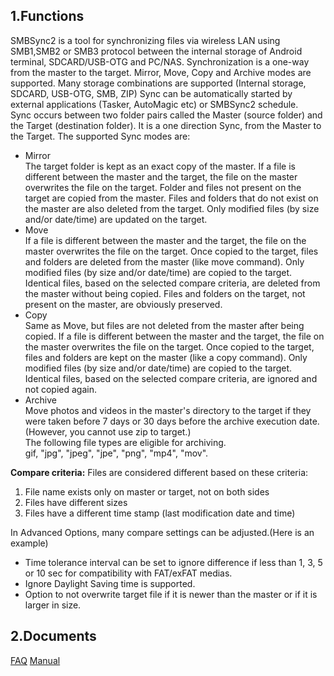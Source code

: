 ## 1.Functions
SMBSync2 is a tool for synchronizing files via wireless LAN using SMB1,SMB2 or SMB3 protocol between the internal storage of Android terminal, SDCARD/USB-OTG and PC/NAS. Synchronization is a one-way from the master to the target. Mirror, Move, Copy and Archive modes are supported. Many storage combinations are supported (Internal storage, SDCARD, USB-OTG, SMB, ZIP)
Sync can be automatically started by external applications (Tasker, AutoMagic etc) or SMBSync2 schedule.   
Sync occurs between two folder pairs called the Master (source folder) and the Target (destination folder). It is a one direction Sync, from the Master to the Target.
The supported Sync modes are:

- Mirror<br>
  The target folder is kept as an exact copy of the master. If a file is different between the master and the target, the file on the master overwrites the file on the target. Folder and files not present on the target are copied from the master. Files and folders that do not exist on the master are also deleted from the target. Only modified files (by size and/or date/time) are updated on the target.
- Move<br>
  If a file is different between the master and the target, the file on the master overwrites the file on the target. Once copied to the target, files and folders are deleted from the master (like move command).
  Only modified files (by size and/or date/time) are copied to the target. Identical files, based on the selected compare criteria, are deleted from the master without being copied. Files and folders on the target, not present on the master, are obviously preserved.
- Copy<br>
  Same as Move, but files are not deleted from the master after being copied.
  If a file is different between the master and the target, the file on the master overwrites the file on the target. Once copied to the target, files and folders are kept on the master (like a copy command).
  Only modified files (by size and/or date/time) are copied to the target. Identical files, based on the selected compare criteria, are ignored and not copied again.
- Archive<br>
  Move photos and videos in the master's directory to the target if they were taken before 7 days or 30 days before the archive execution date. (However, you cannot use zip to target.)  
The following file types are eligible for archiving.  
gif, "jpg", "jpeg", "jpe", "png", "mp4", "mov".  

**Compare criteria:** 
Files are considered different based on these criteria:

1. File name exists only on master or target, not on both sides
2. Files have different sizes
3. Files have a different time stamp (last modification date and time)

In Advanced Options, many compare settings can be adjusted.(Here is an example)  <br>
- Time tolerance interval can be set to ignore difference if less than 1, 3, 5 or 10 sec for compatibility with FAT/exFAT medias. <br>
- Ignore Daylight Saving time is supported. <br>
- Option to not overwrite target file if it is newer than the master or if it is larger in size.   <br>

## 2.Documents
[FAQ](https://sentaroh.github.io/Documents/SMBSync2/SMBSync2_FAQ_EN.htm)
[Manual](https://sentaroh.github.io/Documents/SMBSync2/SMBSync2_Desc_EN.htm)
